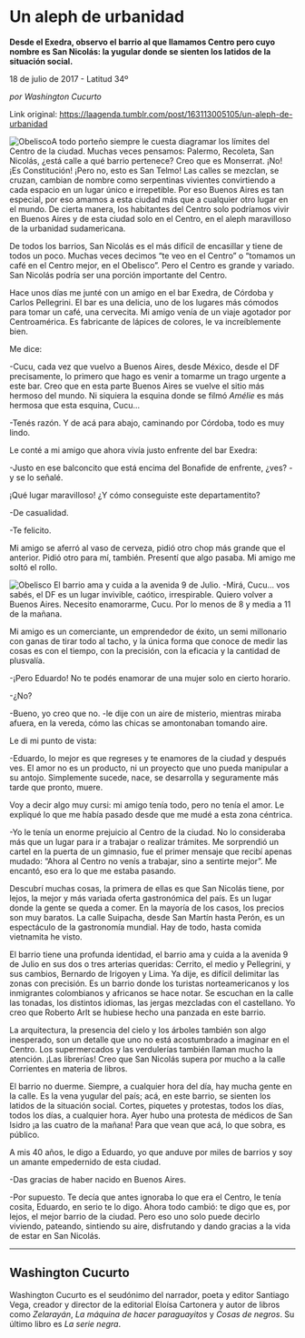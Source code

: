 # Un aleph de urbanidad

**Desde el Exedra, observo el barrio al que llamamos Centro pero cuyo nombre es San Nicolás: la yugular donde se sienten los latidos de la situación social.**

18 de julio de 2017 - Latitud 34º

_por Washington Cucurto_

Link original: https://laagenda.tumblr.com/post/163113005105/un-aleph-de-urbanidad

![Obelisco](https://64.media.tumblr.com/680f159a4f49ed34c582c93576f35f37/tumblr_inline_pjzu9hunEf1t6q87u_500.jpg)A todo porteño siempre le cuesta diagramar los límites del Centro de la ciudad. Muchas veces pensamos: Palermo, Recoleta, San Nicolás, ¿está calle a qué barrio pertenece? Creo que es Monserrat. ¡No! ¡Es Constitución! ¡Pero no, esto es San Telmo! Las calles se mezclan, se cruzan, cambian de nombre como serpentinas vivientes convirtiendo a cada espacio en un lugar único e irrepetible. Por eso Buenos Aires es tan especial, por eso amamos a esta ciudad más que a cualquier otro lugar en el mundo. De cierta manera, los habitantes del Centro solo podríamos vivir en Buenos Aires y de esta ciudad solo en el Centro, en el aleph maravilloso de la urbanidad sudamericana. 

De todos los barrios, San Nicolás es el más difícil de encasillar y tiene de todos un poco. Muchas veces decimos “te veo en el Centro” o “tomamos un café en el Centro mejor, en el Obelisco”. Pero el Centro es grande y variado. San Nicolás podría ser una porción importante del Centro. 

Hace unos días me junté con un amigo en el bar Exedra, de Córdoba y Carlos Pellegrini. El bar es una delicia, uno de los lugares más cómodos para tomar un café, una cervecita. Mi amigo venía de un viaje agotador por Centroamérica. Es fabricante de lápices de colores, le va increíblemente bien.

Me dice:

-Cucu, cada vez que vuelvo a Buenos Aires, desde México, desde el DF precisamente, lo primero que hago es venir a tomarme un trago urgente a este bar. Creo que en esta parte Buenos Aires se vuelve el sitio más hermoso del mundo. Ni siquiera la esquina donde se filmó *Amélie* es más hermosa que esta esquina, Cucu…  

-Tenés razón. Y de acá para abajo, caminando por Córdoba, todo es muy lindo.

Le conté a mi amigo que ahora vivía justo enfrente del bar Exedra:

-Justo en ese balconcito que está encima del Bonafide de enfrente, ¿ves? -y se lo señalé.  

¡Qué lugar maravilloso! ¿Y cómo conseguiste este departamentito?  

-De casualidad.   

-Te felicito.

Mi amigo se aferró al vaso de cerveza, pidió otro chop más grande que el anterior. Pidió otro para mí, también. Presentí que algo pasaba. Mi amigo me soltó el rollo. 

![Obelisco](https://64.media.tumblr.com/680f159a4f49ed34c582c93576f35f37/tumblr_inline_pjzu9hunEf1t6q87u_500.jpg) El barrio ama y cuida a la avenida 9 de Julio. -Mirá, Cucu… vos sabés, el DF es un lugar invivible, caótico, irrespirable. Quiero volver a Buenos Aires. Necesito enamorarme, Cucu. Por lo menos de 8 y media a 11 de la mañana.

Mi amigo es un comerciante, un emprendedor de éxito, un semi millonario con ganas de tirar todo al tacho, y la única forma que conoce de medir las cosas es con el tiempo, con la precisión, con la eficacia y la cantidad de plusvalía.

-¡Pero Eduardo! No te podés enamorar de una mujer solo en cierto horario.  

-¿No?  

-Bueno, yo creo que no. -le dije con un aire de misterio, mientras miraba afuera, en la vereda, cómo las chicas se amontonaban tomando aire.

Le di mi punto de vista:

-Eduardo, lo mejor es que regreses y te enamores de la ciudad y después ves. El amor no es un producto, ni un proyecto que uno pueda manipular a su antojo. Simplemente sucede, nace, se desarrolla y seguramente más tarde que pronto, muere.

Voy a decir algo muy cursi: mi amigo tenía todo, pero no tenía el amor. Le expliqué lo que me había pasado desde que me mudé a esta zona céntrica.

-Yo le tenía un enorme prejuicio al Centro de la ciudad. No lo consideraba más que un lugar para ir a trabajar o realizar trámites. Me sorprendió un cartel en la puerta de un gimnasio, fue el primer mensaje que recibí apenas mudado: “Ahora al Centro no venís a trabajar, sino a sentirte mejor”. Me encantó, eso era lo que me estaba pasando. 

Descubrí muchas cosas, la primera de ellas es que San Nicolás tiene, por lejos, la mejor y más variada oferta gastronómica del país. Es un lugar donde la gente se queda a comer. En la mayoría de los casos, los precios son muy baratos. La calle Suipacha, desde San Martín hasta Perón, es un espectáculo de la gastronomía mundial. Hay de todo, hasta comida vietnamita he visto.

El barrio tiene una profunda identidad, el barrio ama y cuida a la avenida 9 de Julio en sus dos o tres arterias queridas: Cerrito, el medio y Pellegrini, y sus cambios, Bernardo de Irigoyen y Lima. Ya dije, es difícil delimitar las zonas con precisión. Es un barrio donde los turistas norteamericanos y los inmigrantes colombianos y africanos se hace notar. Se escuchan en la calle las tonadas, los distintos idiomas, las jergas mezcladas con el castellano. Yo creo que Roberto Arlt se hubiese hecho una panzada en este barrio.

La arquitectura, la presencia del cielo y los árboles también son algo inesperado, son un detalle que uno no está acostumbrado a imaginar en el Centro. Los supermercados y las verdulerías también llaman mucho la atención. ¡Las librerías! Creo que San Nicolás supera por mucho a la calle Corrientes en materia de libros.

El barrio no duerme. Siempre, a cualquier hora del día, hay mucha gente en la calle. Es la vena yugular del país; acá, en este barrio, se sienten los latidos de la situación social. Cortes, piquetes y protestas, todos los días, todos los días, a cualquier hora. Ayer hubo una protesta de médicos de San Isidro ¡a las cuatro de la mañana! Para que vean que acá, lo que sobra, es público.

A mis 40 años, le digo a Eduardo, yo que anduve por miles de barrios y soy un amante empedernido de esta ciudad.

-Das gracias de haber nacido en Buenos Aires.  

-Por supuesto. Te decía que antes ignoraba lo que era el Centro, le tenía cosita, Eduardo, en serio te lo digo. Ahora todo cambió: te digo que es, por lejos, el mejor barrio de la ciudad. Pero eso uno solo puede decirlo viviendo, pateando, sintiendo su aire, disfrutando y dando gracias a la vida de estar en San Nicolás. 

  




---

 Washington Cucurto
-------------------

 Washington Cucurto es el seudónimo del narrador, poeta y editor Santiago Vega, creador y director de la editorial Eloísa Cartonera y autor de libros como *Zelarayán*, *La máquina de hacer paraguayitos* y *Cosas de negros*. Su último libro es *La serie negra*. 

